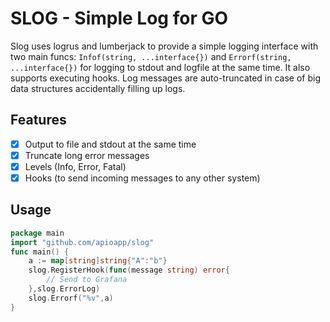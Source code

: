 # SLOG - Simple Log for GO

Slog uses logrus and lumberjack to provide a simple logging interface with two main funcs:
`Infof(string, ...interface{})` and `Errorf(string, ...interface{})`
for logging to stdout and logfile at the same time. It also supports executing hooks.
Log messages are auto-truncated in case of big data structures accidentally filling up logs.

## Features
- [x] Output to file and stdout at the same time
- [x] Truncate long error messages
- [x] Levels (Info, Error, Fatal)
- [x] Hooks (to send incoming messages to any other system)

## Usage

```go
package main
import "github.com/apioapp/slog"
func main() {
    a := map[string]string{"A":"b"}
    slog.RegisterHook(func(message string) error{
        // Send to Grafana
    },slog.ErrorLog)
    slog.Errorf("%v",a)
}
```
